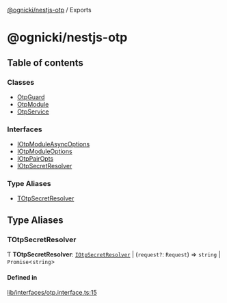 [@ognicki/nestjs-otp](README.md) / Exports

# @ognicki/nestjs-otp

## Table of contents

### Classes

- [OtpGuard](classes/OtpGuard.md)
- [OtpModule](classes/OtpModule.md)
- [OtpService](classes/OtpService.md)

### Interfaces

- [IOtpModuleAsyncOptions](interfaces/IOtpModuleAsyncOptions.md)
- [IOtpModuleOptions](interfaces/IOtpModuleOptions.md)
- [IOtpPairOpts](interfaces/IOtpPairOpts.md)
- [IOtpSecretResolver](interfaces/IOtpSecretResolver.md)

### Type Aliases

- [TOtpSecretResolver](modules.md#totpsecretresolver)

## Type Aliases

### TOtpSecretResolver

Ƭ **TOtpSecretResolver**: [`IOtpSecretResolver`](interfaces/IOtpSecretResolver.md) \| (`request?`: `Request`) => `string` \| `Promise`\<`string`\>

#### Defined in

[lib/interfaces/otp.interface.ts:15](https://github.com/mwognicki/nestjs-otp/blob/eb7d539/lib/interfaces/otp.interface.ts#L15)
